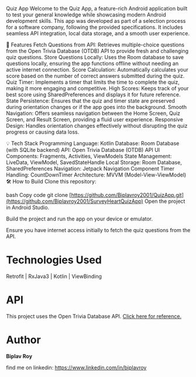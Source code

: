 Quiz App
Welcome to the Quiz App, a feature-rich Android application built to test your general knowledge while showcasing modern Android development skills. This app was developed as part of a selection process for a software company, following the provided specifications. It includes seamless API integration, local data storage, and a smooth user experience.

📱 Features
Fetch Questions from API: Retrieves multiple-choice questions from the Open Trivia Database (OTDB) API to provide fresh and challenging quiz questions.
Store Questions Locally: Uses the Room database to save questions locally, ensuring the app functions offline without needing an active internet connection.
Score Calculation: Automatically calculates your score based on the number of correct answers submitted during the quiz.
Quiz Timer: Implements a timer that limits the time to complete the quiz, making it more engaging and competitive.
High Scores: Keeps track of your best score using SharedPreferences and displays it for future reference.
State Persistence: Ensures that the quiz and timer state are preserved during orientation changes or if the app goes into the background.
Smooth Navigation: Offers seamless navigation between the Home Screen, Quiz Screen, and Result Screen, providing a fluid user experience.
Responsive Design: Handles orientation changes effectively without disrupting the quiz progress or causing data loss.


💡 Tech Stack
Programming Language: Kotlin
Database: Room Database (with SQLite backend)
API: Open Trivia Database (OTDB) API
UI Components: Fragments, Activities, ViewModels
State Management: LiveData, ViewModel, SavedStateHandle
Local Storage: Room Database, SharedPreferences
Navigation: Jetpack Navigation Component
Timer Handling: CountDownTimer
Architecture: MVVM (Model-View-ViewModel)
🛠 How to Build
Clone this repository:

bash
Copy code
git clone [https://github.com/Biplavroy2001/QuizApp.git](https://github.com/Biplavroy2001/SurveyHeartQuizApp)
Open the project in Android Studio.

Build the project and run the app on your device or emulator.

Ensure you have internet access initially to fetch the quiz questions from the API.


# Technologies Used
Retrofit | RxJava3 | Kotlin | ViewBinding 


# API
This project uses the Open Trivia Database API. <a href="https://opentdb.com/">Click here for reference.</a>

# Author
<b>Biplav Roy</b>

find me on linkedin: https://www.linkedin.com/in/biplavroy
